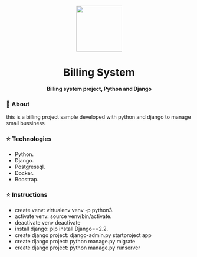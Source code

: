 <p align="center">
  <img src="https://cdn2.iconfinder.com/data/icons/mixed-1-1/200/Untitled-9-512.png" height="124px">
  <h1 align="center">Billing System</h1>
  <p align="center">
    <b>Billing system project, Python and Django</b>
  </p>
</p>

### 💬 About
this is a billing project sample developed with python and django to manage small bussiness

### ⭐ Technologies
- Python.
- Django.
- Postgressql.
- Docker.
- Boostrap.

### ⭐ Instructions
- create venv:  virtualenv venv -p python3.
- activate venv: source venv/bin/activate.
- deactivate venv deactivate
- install django: pip install Django==2.2.
- create django project: django-admin.py startproject app
- create django project: python manage.py migrate
- create django project: python manage.py runserver

